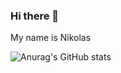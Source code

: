 ### Hi there 👋 
My name is Nikolas

![Anurag's GitHub stats](https://github-readme-stats.vercel.app/api?username=Nick258&theme=dracula&show_icons=true)

<!--
**Nick258/Nick258** is a ✨ _special_ ✨ repository because its `README.md` (this file) appears on your GitHub profile.

Here are some ideas to get you started:

- 🔭 I’m currently working on ...
- 🌱 I’m currently learning ...
- 👯 I’m looking to collaborate on ...
- 🤔 I’m looking for help with ...
- 💬 Ask me about ...
- 📫 How to reach me: ...
- 😄 Pronouns: ...
- ⚡ Fun fact: ...
-->
